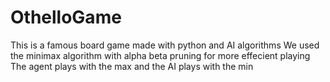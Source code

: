 # OthelloGame
This is a famous board game made with python and AI algorithms
We used the minimax algorithm with alpha beta pruning for more effecient playing 
The agent plays with the max and the AI plays with the min 
